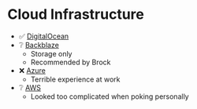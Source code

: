 # Cloud Infrastructure

* ✅ [DigitalOcean](https://www.digitalocean.com)
* ❔ [Backblaze](https://www.backblaze.com/cloud-storage)
  * Storage only
  * Recommended by Brock
* ❌ [Azure](https://portal.azure.com/)
  * Terrible experience at work
* ❔ [AWS](https://aws.amazon.com/console/)
  * Looked too complicated when poking personally
